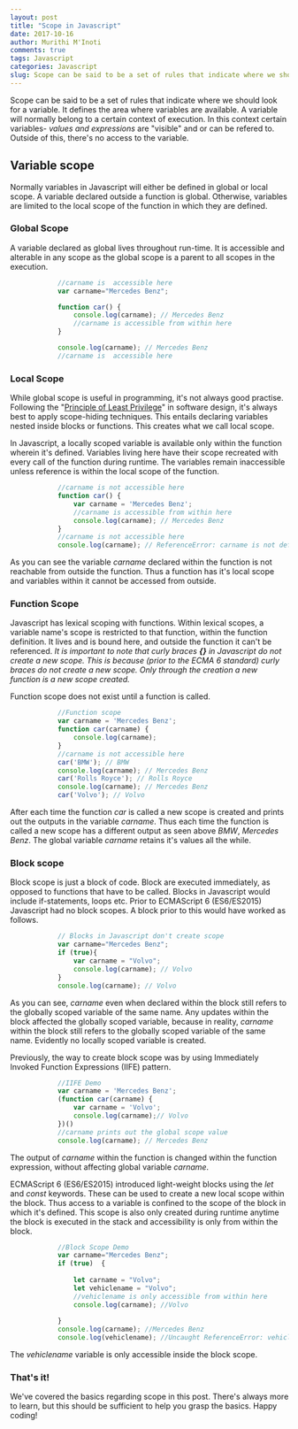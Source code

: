 ```yaml
---
layout: post
title: "Scope in Javascript"
date: 2017-10-16
author: Murithi M'Inoti
comments: true
tags: Javascript
categories: Javascript
slug: Scope can be said to be a set of rules that indicate where we should look for a variable. It defines the area where variables are available. A variable will normally belong to a certain context of execution
---
```


Scope can be said to be a set of rules that indicate where we should look for a variable. It defines the area where variables are available. A variable will normally belong to a certain context of execution. In this context certain variables- *values and expressions* are "visible" and or can be refered to. Outside of this, there's no access to the variable. 



## Variable scope
Normally variables in Javascript will either be defined in global or local scope. A variable declared outside a function is global. Otherwise, variables are limited to the local scope of the function in which they are defined. 


### Global Scope

A variable declared as global lives throughout run-time. It is accessible and alterable in any scope as the global scope is a parent to all scopes in the execution. 

```javascript
            //carname is  accessible here
            var carname="Mercedes Benz";

            function car() {
                console.log(carname); // Mercedes Benz
                //carname is accessible from within here
            }

            console.log(carname); // Mercedes Benz
            //carname is  accessible here
```
### Local Scope

While global scope is useful in programming, it's not always good practise. Following the "<a href="https://en.wikipedia.org/wiki/Principle_of_least_privilege" target="_blank">Principle of Least Privilege</a>" in software design, it's always best to apply scope-hiding techniques. This entails declaring variables nested inside blocks or functions. This creates what we call local scope. 

In Javascript, a locally scoped variable is available only within the function wherein it's defined. Variables living here have their scope recreated with every call of the function during runtime. The variables remain inaccessible unless reference is within the local scope of the function. 

```javascript
            //carname is not accessible here
            function car() {
                var carname = 'Mercedes Benz';
                //carname is accessible from within here
                console.log(carname); // Mercedes Benz
            }
            //carname is not accessible here
            console.log(carname); // ReferenceError: carname is not defined

```
As you can see the variable *carname* declared within the function is not reachable from outside the function. Thus a function has it's local scope and variables within it cannot be accessed from outside.

### Function Scope
Javascript has lexical scoping with functions. Within lexical scopes, a variable name's scope is restricted to that function, within the function definition. It lives and is bound here, and outside the function it can't be referenced.
_It is important to note that curly braces **{}**  in Javascript do not create a new scope. This is because (prior to the ECMA 6 standard) curly braces do not create a new scope. Only through the creation a new function is a new scope created._

Function scope does not exist until a function is called. 

``` javascript
            //Function scope
            var carname = 'Mercedes Benz';
            function car(carname) {
                console.log(carname);
            }
            //carname is not accessible here
            car('BMW'); // BMW
            console.log(carname); // Mercedes Benz
            car('Rolls Royce'); // Rolls Royce
            console.log(carname); // Mercedes Benz
            car('Volvo'); // Volvo

```
After each time the function *car* is called a new scope is created and prints out the outputs in the variable *carname*. Thus each time the function is called a new scope has a different output as seen above *BMW*, *Mercedes Benz*. The global variable *carname* retains it's values all the while.

### Block scope
Block scope is just a block of code. Block are executed immediately, as opposed to functions that have to be called. Blocks in Javascript would include if-statements, loops etc. Prior to ECMAScript 6 (ES6/ES2015) Javascript had no block scopes. A block prior to this would have worked as follows.
```javascript
            // Blocks in Javascript don't create scope
            var carname="Mercedes Benz";
            if (true){
                var carname = "Volvo";
                console.log(carname); // Volvo
            }
            console.log(carname); // Volvo

``` 
As you can see, *carname* even when declared within the block still refers to the globally scoped variable of the same name. Any updates within the block affected the globally scoped variable, because in reality, *carname* within the block still refers to the globally scoped variable of the same name. Evidently no locally scoped variable is created.

Previously, the way to create block scope was by using Immediately Invoked Function Expressions (IIFE) pattern.  
```javascript
            //IIFE Demo
            var carname = 'Mercedes Benz';
            (function car(carname) {
                var carname = 'Volvo';
                console.log(carname);// Volvo
            })()
            //carname prints out the global scope value
            console.log(carname); // Mercedes Benz

```
The output of *carname* within the function is changed within the function expression, without affecting global variable *carname*.

ECMAScript 6 (ES6/ES2015) introduced light-weight blocks using the *let* and *const* keywords. These can be used to create a new local scope within the block. Thus access to a variable is confined to the scope of the block in which it's defined. This scope is also only created during runtime anytime the block is executed in the stack and accessibility is only from within the block.


```javascript
            //Block Scope Demo
            var carname="Mercedes Benz";
            if (true)  {
                
                let carname = "Volvo";
                let vehiclename = "Volvo";
                //vehiclename is only accessible from within here
                console.log(carname); //Volvo 
                
            }
            console.log(carname); //Mercedes Benz
            console.log(vehiclename); //Uncaught ReferenceError: vehiclename is not defined
```
The *vehiclename* variable is only accessible inside the block scope.

### That's it!
We've covered the basics regarding scope in this post. There's always more to learn, but this should be sufficient to help you grasp the basics. Happy coding!